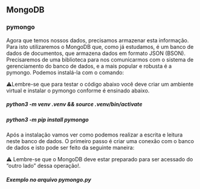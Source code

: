 ## MongoDB

### pymongo

Agora que temos nossos dados, precisamos armazenar esta informação. Para isto utilizaremos o MongoDB que, como já estudamos, é um banco de dados de documentos, que armazena dados em formato JSON (BSON). Precisaremos de uma biblioteca para nos comunicarmos com o sistema de gerenciamento do banco de dados, e a mais popular e robusta é a pymongo. Podemos instalá-la com o comando:

⚠️Lembre-se que para testar o código abaixo você deve criar um ambiente virtual e instalar o pymongo conforme é ensinado abaixo.

##### python3 -m venv .venv && source .venv/bin/activate
##### python3 -m pip install pymongo

Após a instalação vamos ver como podemos realizar a escrita e leitura neste banco de dados. O primeiro passo é criar uma conexão com o banco de dados e isto pode ser feito da seguinte maneira:

⚠️ Lembre-se que o MongoDB deve estar preparado para ser acessado do “outro lado” dessa operação!.

##### Exemplo no arquivo pymongo.py